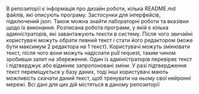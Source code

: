 В репозиторії є інформація про дизайн роботи, кілька README.md файлів, які описують програму. Застосунки для інтерфейсів, підключений json. Також можна знайти лабораторні роботи та вказівки щодо їх виконання. Розписана робота програми, у якій є кілька адміністраторів, які завантажують тексти в систему. Після чого звичайні користувачі можуть обрати певний текст і стати його редактором (може бути максимум 2 редактора на 1 текст). Користувачі можуть змінювати текст, після чого вони можуть надіслати pull request, таким чином зробивши запит на збереження. Один із адміністраторів перевіряє текст і підтверджує або відміняє запропоновані зміни. У разі підтвердження текст переміщується у базу даних, тоді інші користувачі мають можливість скачати даний текст, щоб тренувати на ньому свої нейронні мережі. Всі дані для цих дій містяться в даному репозиторії
